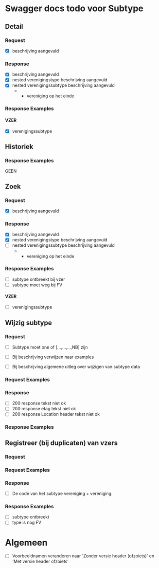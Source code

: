 # Swagger docs todo voor Subtype

## Detail

### Request
- [x] beschrijving aangevuld
### Response
- [x] beschrijving aangevuld
- [x] nested verenigingstype beschrijving aangevuld
- [x] nested verenigingssubtype beschrijving aangevuld
  - + vereniging op het einde
### Response Examples

#### VZER

- [x] verenigingssubtype

## Historiek

### Response Examples
GEEN

## Zoek

### Request
- [x] beschrijving aangevuld
### Response
- [x] beschrijving aangevuld
- [x] nested verenigingstype beschrijving aangevuld
- [ ] nested verenigingssubtype beschrijving aangevuld
  - + vereniging op het einde
### Response Examples
- [ ] subtype ontbreekt bij vzer
- [ ] subtype moet weg bij FV 
#### VZER

- [ ] verenigingssubtype

## Wijzig subtype

### Request
- [ ] Subtype moet one of [...,...,...,NB] zijn

- [ ] Bij beschrijving verwijzen naar examples

- [ ] Bij beschrijving algemene uitleg over wijzigen van subtype data

### Request Examples
### Response
- [ ] 200 response tekst niet ok
- [ ] 200 response etag tekst niet ok
- [ ] 200 response Location header tekst niet ok
### Response Examples

## Registreer (bij duplicaten) van vzers

### Request

### Request Examples
### Response
- [ ] De code van het subtype vereniging + vereniging
### Response Examples
- [ ] subtype ontbreekt
- [ ] type is nog FV

# Algemeen
- [ ] Voorbeeldnamen veranderen naar 'Zonder versie header (ofzoiets)' en 'Met versie header ofzoiets'
